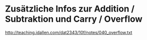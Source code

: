 # Zusätzliche Infos zur Addition / Subtraktion und Carry / Overflow
http://teaching.idallen.com/dat2343/10f/notes/040_overflow.txt

